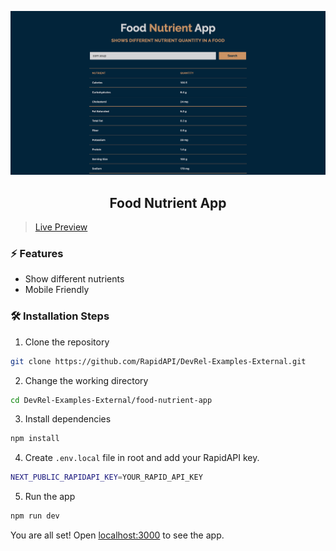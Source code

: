 ![cover](assets/cover.png)

<div align="center">
	<h2>Food Nutrient App</h2>
</div>

> [Live Preview](https://rapidapi-example-food-nutrient-app.vercel.app/)

### ⚡️ Features

- Show different nutrients
- Mobile Friendly

### 🛠️ Installation Steps

1. Clone the repository

```bash
git clone https://github.com/RapidAPI/DevRel-Examples-External.git
```

2. Change the working directory

```bash
cd DevRel-Examples-External/food-nutrient-app
```

3. Install dependencies

```bash
npm install
```

4. Create `.env.local` file in root and add your RapidAPI key.

```bash
NEXT_PUBLIC_RAPIDAPI_KEY=YOUR_RAPID_API_KEY
```

5. Run the app

```bash
npm run dev
```

You are all set! Open [localhost:3000](http://localhost:3000/) to see the app.
